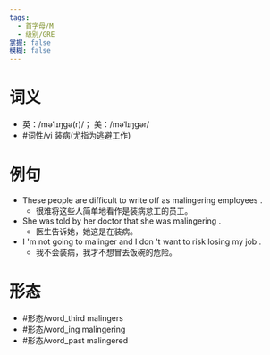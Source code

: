 ```yaml
---
tags:
  - 首字母/M
  - 级别/GRE
掌握: false
模糊: false
---
```

# 词义
- 英：/məˈlɪŋɡə(r)/； 美：/məˈlɪŋɡər/
- #词性/vi  装病(尤指为逃避工作)
# 例句
- These people are difficult to write off as malingering employees .
	- 很难将这些人简单地看作是装病怠工的员工。
- She was told by her doctor that she was malingering .
	- 医生告诉她，她这是在装病。
- I 'm not going to malinger and I don 't want to risk losing my job .
	- 我不会装病，我才不想冒丢饭碗的危险。
# 形态
- #形态/word_third malingers
- #形态/word_ing malingering
- #形态/word_past malingered
